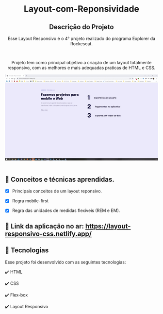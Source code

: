 <h1 align="center">
  Layout-com-Reponsividade
</h1>

<h2 align="center" >Descrição do Projeto</h2>
<p align="center">
  Esse Layout Responsivo é o 4° projeto realizado do programa Explorer da Rockeseat.
</p>
</br>

<div align="center">
   <p>
     Projeto tem como principal objetivo a criação de um layout totalmente responsivo, com as melhores e mais adequadas praticas de HTML e CSS.
  </p>

</div>
  
  <div align="center"> 
    <img src="images/layout-responsivo.gif" alt="logo"/>
  </div> 
    
  </br>
  
  ## 📖 Conceitos e técnicas aprendidas.

- [x] Principais conceitos de um layout reponsivo.
- [x] Regra mobile-first
- [x] Regra das unidades de medidas flexíveis (REM e EM).

  
## 🔗 Link da aplicação no ar: https://layout-responsivo-css.netlify.app/
  
## :rocket: Tecnologias

Esse projeto foi desenvolvido com as seguintes tecnologias:

✔️ HTML

✔️ CSS

✔️ Flex-box

✔️ Layout Responsivo
